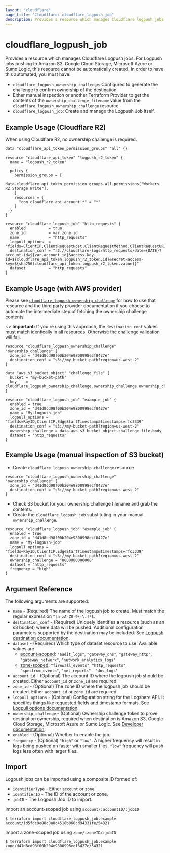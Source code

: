```yaml
---
layout: "cloudflare"
page_title: "Cloudflare: cloudflare_logpush_job"
description: Provides a resource which manages Cloudflare logpush jobs.
---
```


# cloudflare_logpush_job

Provides a resource which manages Cloudflare Logpush jobs. For Logpush jobs pushing to Amazon S3, Google Cloud Storage,
Microsoft Azure or Sumo Logic, this resource cannot be automatically created. In order to have this automated, you must
have:

- `cloudflare_logpush_ownership_challenge`: Configured to generate the challenge
  to confirm ownership of the destination.
- Either manual inspection or another Terraform Provider to get the contents of
  the `ownership_challenge_filename` value from the
  `cloudflare_logpush_ownership_challenge` resource.
- `cloudflare_logpush_job`: Create and manage the Logpush Job itself.

## Example Usage (Cloudflare R2)

When using Cloudflare R2, no ownership challenge is required.

```hcl
data "cloudflare_api_token_permission_groups" "all" {}

resource "cloudflare_api_token" "logpush_r2_token" {
  name = "logpush_r2_token"

  policy {
    permission_groups = [
      data.cloudflare_api_token_permission_groups.all.permissions["Workers R2 Storage Write"],
    ]
    resources = {
      "com.cloudflare.api.account.*" = "*"
    }
  }
}

resource "cloudflare_logpush_job" "http_requests" {
  enabled          = true
  zone_id          = var.zone_id
  name             = "http_requests"
  logpull_options  = "fields=ClientIP,ClientRequestHost,ClientRequestMethod,ClientRequestURI,EdgeEndTimestamp,EdgeResponseBytes,EdgeResponseStatus,EdgeStartTimestamp,RayID&timestamps=rfc3339"
  destination_conf = "r2://cloudflare-logs/http_requests/date={DATE}?account-id=${var.account_id}&access-key-id=${cloudflare_api_token.logpush_r2_token.id}&secret-access-key=${sha256(cloudflare_api_token.logpush_r2_token.value)}"
  dataset          = "http_requests"
}
```

## Example Usage (with AWS provider)

Please see
[`cloudflare_logpush_ownership_challenge`](/docs/providers/cloudflare/r/logpush_ownership_challenge.html)
for how to use that resource and the third party provider documentation if you
choose to automate the intermediate step of fetching the ownership challenge contents.

~> **Important:** If you're using this approach, the `destination_conf` values must
match identically in all resources. Otherwise the challenge validation will fail.

```hcl
resource "cloudflare_logpush_ownership_challenge" "ownership_challenge" {
  zone_id = "d41d8cd98f00b204e9800998ecf8427e"
  destination_conf = "s3://my-bucket-path?region=us-west-2"
}

data "aws_s3_bucket_object" "challenge_file" {
  bucket = "my-bucket-path"
  key    = cloudflare_logpush_ownership_challenge.ownership_challenge.ownership_challenge_filename
}

resource "cloudflare_logpush_job" "example_job" {
  enabled = true
  zone_id = "d41d8cd98f00b204e9800998ecf8427e"
  name = "My-logpush-job"
  logpull_options = "fields=RayID,ClientIP,EdgeStartTimestamp&timestamps=rfc3339"
  destination_conf = "s3://my-bucket-path?region=us-west-2"
  ownership_challenge = data.aws_s3_bucket_object.challenge_file.body
  dataset = "http_requests"
}
```

## Example Usage (manual inspection of S3 bucket)

- Create `cloudflare_logpush_ownership_challenge` resource

```hcl
resource "cloudflare_logpush_ownership_challenge" "ownership_challenge" {
  zone_id = "d41d8cd98f00b204e9800998ecf8427e"
  destination_conf = "s3://my-bucket-path?region=us-west-2"
}
```

- Check S3 bucket for your ownership challenge filename and grab the contents.
- Create the `cloudflare_logpush_job` substituting in your manual `ownership_challenge`.

```hcl
resource "cloudflare_logpush_job" "example_job" {
  enabled = true
  zone_id = "d41d8cd98f00b204e9800998ecf8427e"
  name = "My-logpush-job"
  logpull_options = "fields=RayID,ClientIP,EdgeStartTimestamp&timestamps=rfc3339"
  destination_conf = "s3://my-bucket-path?region=us-west-2"
  ownership_challenge = "0000000000000"
  dataset = "http_requests"
  frequency = "high"
}
```

## Argument Reference

The following arguments are supported:

- `name` - (Required) The name of the logpush job to create. Must match the regular expression `^[a-zA-Z0-9\-\.]*$`.
- `destination_conf` - (Required) Uniquely identifies a resource (such as an s3 bucket) where data will be pushed. Additional configuration parameters supported by the destination may be included. See [Logpush destination documentation](https://developers.cloudflare.com/logs/reference/logpush-api-configuration#destination).
- `dataset` - (Required) Which type of dataset resource to use. Available values are
  - [account-scoped](https://developers.cloudflare.com/logs/reference/log-fields/account): `"audit_logs"`, `"gateway_dns"`, `"gateway_http"`, `"gateway_network"`, `"network_analytics_logs"`
  - [zone-scoped](https://developers.cloudflare.com/logs/reference/log-fields/zone): `"firewall_events"`, `"http_requests"`, `"spectrum_events"`, `"nel_reports", "dns_logs"`
- `account_id` - (Optional) The account ID where the logpush job should be created. Either `account_id` or `zone_id` are required.
- `zone_id` - (Optional) The zone ID where the logpush job should be created. Either `account_id` or `zone_id` are required.
- `logpull_options` - (Optional) Configuration string for the Logshare API. It specifies things like requested fields and timestamp formats. See [Logpull options documentation](https://developers.cloudflare.com/logs/logpush/logpush-configuration-api/understanding-logpush-api/#options).
- `ownership_challenge` - (Optional) Ownership challenge token to prove destination ownership, required when destination is Amazon S3, Google Cloud Storage,
  Microsoft Azure or Sumo Logic. See [Developer documentation](https://developers.cloudflare.com/logs/logpush/logpush-configuration-api/understanding-logpush-api/#usage).
- `enabled` - (Optional) Whether to enable the job.
- `frequency` - (Optional) `"high"` or `"low"`. A higher frequency will result in logs being pushed on faster with smaller files. `"low"` frequency will push logs less often with larger files.

## Import

Logpush jobs can be imported using a composite ID formed of:

- `identifierType` - Either `account` or `zone`.
- `identifierID` - The ID of the account or zone.
- `jobID` - The Logpush Job ID to import.

Import an account-scoped job using `account/:accountID/:jobID`

```
$ terraform import cloudflare_logpush_job.example account/1d5fdc9e88c8a8c4518b068cd94331fe/54321
```

Import a zone-scoped job using `zone/:zoneID/:jobID`

```
$ terraform import cloudflare_logpush_job.example zone/d41d8cd98f00b204e9800998ecf8427e/54321
```
